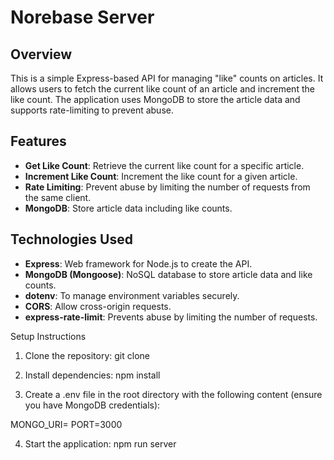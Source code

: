 # Norebase Server

## Overview
This is a simple Express-based API for managing "like" counts on articles. It allows users to fetch the current like count of an article and increment the like count. The application uses MongoDB to store the article data and supports rate-limiting to prevent abuse.

## Features
- **Get Like Count**: Retrieve the current like count for a specific article.
- **Increment Like Count**: Increment the like count for a given article.
- **Rate Limiting**: Prevent abuse by limiting the number of requests from the same client.
- **MongoDB**: Store article data including like counts.

## Technologies Used
- **Express**: Web framework for Node.js to create the API.
- **MongoDB (Mongoose)**: NoSQL database to store article data and like counts.
- **dotenv**: To manage environment variables securely.
- **CORS**: Allow cross-origin requests.
- **express-rate-limit**: Prevents abuse by limiting the number of requests.
  
Setup Instructions

1. Clone the repository:
   git clone <repository-url>
  
2. Install dependencies:
npm install

3. Create a .env file in the root directory with the following content (ensure you have MongoDB credentials):

MONGO_URI=<your-mongo-uri>
PORT=3000

4. Start the application:
npm run server
